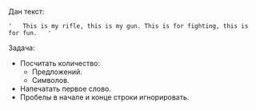 Дан текст:

```
'   This is my rifle, this is my gun. This is for fighting, this is for fun.   '
```

Задача:

* Посчитать количество:
  * Предложений.
  * Символов.
* Напечатать первое слово.
* Пробелы в начале и конце строки игнорировать.